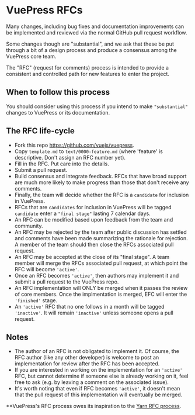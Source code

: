 # VuePress RFCs

Many changes, including bug fixes and documentation improvements can be implemented and reviewed via the normal GitHub pull request workflow.

Some changes though are "substantial", and we ask that these be put through a bit of a design process and produce a consensus among the VuePress core team.

The "RFC" (request for comments) process is intended to provide a consistent and controlled path for new features to enter the project.

## When to follow this process

You should consider using this process if you intend to make `"substantial"` changes to VuePress or its documentation.

## The RFC life-cycle

- Fork this repo https://github.com/vuejs/vuepress.
- Copy `template.md` to `text/0000-feature.md` (where 'feature' is descriptive. Don't assign an RFC number yet).
- Fill in the RFC. Put care into the details.
- Submit a pull request.
- Build consensus and integrate feedback. RFCs that have broad support are much more likely to make progress than those that don't receive any comments.
- Finally, the team will decide whether the RFC is a `candidate` for inclusion in VuePress.
- RFCs that are `candidates` for inclusion in VuePress will be tagged `candidate` enter a `"final stage"` lasting 7 calendar days.
- An RFC can be modified based upon feedback from the team and community.
- An RFC may be rejected by the team after public discussion has settled and comments have been made summarizing the rationale for rejection. A member of the team should then close the RFCs associated pull request.
- An RFC may be accepted at the close of its "final stage". A team member will merge the RFCs associated pull request, at which point the RFC will become `'active'`.
- Once an RFC becomes `'active'`, then authors may implement it and submit a pull request to the VuePress repo.
- An RFC implementation will ONLY be merged when it passes the review of core members. Once the implmentation is merged, EFC will enter the `'finished'` stage.
- An `'active'` RFC that no one follows in a month will be tagged `'inactive'`. It will remain `'inactive'` unless someone opens a pull request.

## Notes

- The author of an RFC is not obligated to implement it. Of course, the RFC author (like any other developer) is welcome to post an implementation for review after the RFC has been accepted.
- If you are interested in working on the implementation for an `'active'` RFC, but cannot determine if someone else is already working on it, feel free to ask (e.g. by leaving a comment on the associated issue).
- It's worth noting that even if RFC becomes `'active'`, it doesn't mean that the pull request of this implementation will eventually be merged.

**VuePress's RFC process owes its inspiration to the [Yarn RFC process].

[Yarn RFC process]: https://github.com/yarnpkg/rfcs
